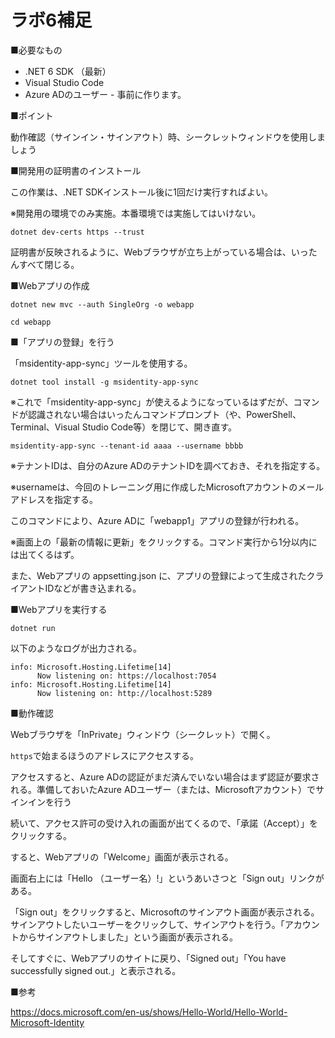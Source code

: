 # ラボ6補足

■必要なもの

- .NET 6 SDK （最新）
- Visual Studio Code
- Azure ADのユーザー - 事前に作ります。

■ポイント

動作確認（サインイン・サインアウト）時、シークレットウィンドウを使用しましょう

■開発用の証明書のインストール

この作業は、.NET SDKインストール後に1回だけ実行すればよい。

※開発用の環境でのみ実施。本番環境では実施してはいけない。

```
dotnet dev-certs https --trust
```

証明書が反映されるように、Webブラウザが立ち上がっている場合は、いったんすべて閉じる。

■Webアプリの作成

```
dotnet new mvc --auth SingleOrg -o webapp

cd webapp
```


■「アプリの登録」を行う

「msidentity-app-sync」ツールを使用する。

```
dotnet tool install -g msidentity-app-sync
```

※これで「msidentity-app-sync」が使えるようになっているはずだが、コマンドが認識されない場合はいったんコマンドプロンプト（や、PowerShell、Terminal、Visual Studio Code等）を閉じて、開き直す。

```
msidentity-app-sync --tenant-id aaaa --username bbbb
```

※テナントIDは、自分のAzure ADのテナントIDを調べておき、それを指定する。

※usernameは、今回のトレーニング用に作成したMicrosoftアカウントのメールアドレスを指定する。

このコマンドにより、Azure ADに「webapp1」アプリの登録が行われる。

※画面上の「最新の情報に更新」をクリックする。コマンド実行から1分以内には出てくるはず。

また、Webアプリの appsetting.json に、アプリの登録によって生成されたクライアントIDなどが書き込まれる。

■Webアプリを実行する

```
dotnet run
```

以下のようなログが出力される。

```
info: Microsoft.Hosting.Lifetime[14]
      Now listening on: https://localhost:7054
info: Microsoft.Hosting.Lifetime[14]
      Now listening on: http://localhost:5289
```

■動作確認

Webブラウザを「InPrivate」ウィンドウ（シークレット）で開く。

`https`で始まるほうのアドレスにアクセスする。

アクセスすると、Azure ADの認証がまだ済んでいない場合はまず認証が要求される。準備しておいたAzure ADユーザー（または、Microsoftアカウント）でサインインを行う

続いて、アクセス許可の受け入れの画面が出てくるので、「承諾（Accept）」をクリックする。

すると、Webアプリの「Welcome」画面が表示される。

画面右上には「Hello （ユーザー名）!」というあいさつと「Sign out」リンクがある。

「Sign out」をクリックすると、Microsoftのサインアウト画面が表示される。サインアウトしたいユーザーをクリックして、サインアウトを行う。「アカウントからサインアウトしました」という画面が表示される。

そしてすぐに、Webアプリのサイトに戻り、「Signed out」「You have successfully signed out.」と表示される。


■参考

https://docs.microsoft.com/en-us/shows/Hello-World/Hello-World-Microsoft-Identity
